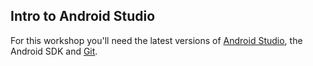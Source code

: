 ## Intro to Android Studio

For this workshop you'll need the latest versions of [Android Studio](https://developer.android.com/studio/index.html), the Android SDK and [Git](https://git-scm.com/downloads).
